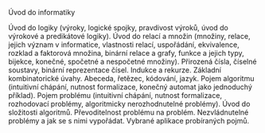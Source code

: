 Úvod do informatiky

Úvod do logiky (výroky, logické spojky, pravdivost výroků, úvod do výrokové a predikátové logiky). 
Úvod do relací a množin (množiny, relace, jejich význam v informatice, vlastnosti relací, uspořádání, ekvivalence, rozklad a faktorová množina, binární relace a grafy, funkce a jejich typy, bijekce, konečné, spočetné a nespočetné množiny).
Přirozená čísla, číselné soustavy, binární reprezentace čísel. 
Indukce a rekurze. 
Základní kombinatorické úvahy. 
Abeceda, řetězec, kódování, jazyk. 
Pojem algoritmu (intuitivní chápání, nutnost formalizace, konečný automat jako jednoduchý příklad). 
Pojem problému (intuitivní chápání, nutnost formalizace, rozhodovací problémy, algoritmicky nerozhodnutelné problémy). 
Úvod do složitosti algoritmů. Převoditelnost problému na problém. Nezvládnutelné problémy a jak se s nimi vypořádat. 
Vybrané aplikace probíraných pojmů. 

